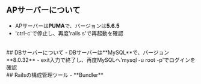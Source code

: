 ## APサーバーについて  
- APサーバーは**PUMA**で、バージョンは**5.6.5**  
- 'ctrl-c'で停止し、再度'rails s'で再起動を確認
<br>
## DBサーバーについて  
- DBサーバーは**MySQL**で、バージョン**8.0.32**  
- exit入力で終了し、再度MySQLへ'mysql -u root -p'でログインを確認  
<br>
## Railsの構成管理ツール  
- **Bundler**
